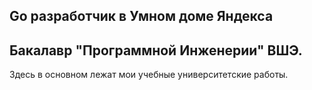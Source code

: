 ## Go разработчик в Умном доме Яндекса
## Бакалавр "Программной Инженерии" ВШЭ.

Здесь в основном лежат мои учебные университетские работы.
